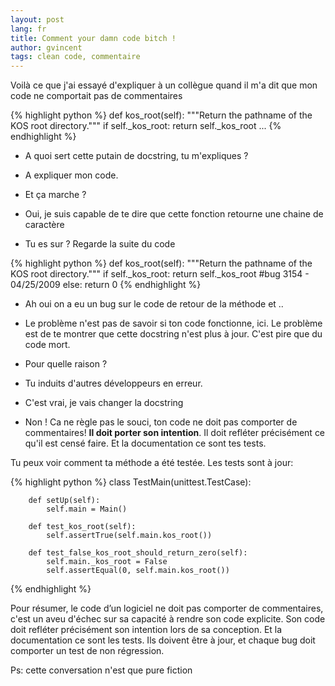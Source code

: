 ```yaml
---
layout: post
lang: fr
title: Comment your damn code bitch !
author: gvincent
tags: clean code, commentaire
---
```

Voilà ce que j'ai essayé d'expliquer à un collègue quand il m'a dit que mon code ne comportait pas de commentaires


<!--more-->


{% highlight python %}
    def kos_root(self):
        """Return the pathname of the KOS root directory."""
        if self._kos_root: 
            return self._kos_root
    ...
{% endhighlight %}


  - A quoi sert cette putain de docstring, tu m'expliques ?

  - A expliquer mon code.

  - Et ça marche ?

  - Oui, je suis capable de te dire que cette fonction retourne une chaine de caractère

  - Tu es sur ? Regarde la suite du code


{% highlight python %}
    def kos_root(self):
        """Return the pathname of the KOS root directory."""
        if self._kos_root: 
            return self._kos_root
        #bug 3154   - 04/25/2009
        else: 
            return 0 
{% endhighlight %}


  - Ah oui on a eu un bug sur le code de retour de la méthode et ..

  - Le problème n'est pas de savoir si ton code fonctionne, ici.
Le problème est de te montrer que cette docstring n'est plus à jour. C'est pire que du code mort.

  - Pour quelle raison ?

  - Tu induits d'autres développeurs en erreur. 

  - C'est vrai, je vais changer la docstring

  - Non ! Ca ne règle pas le souci, ton code ne doit pas comporter de commentaires! <b>Il doit porter son intention</b>. Il doit refléter précisément ce qu'il est censé faire. Et la documentation ce sont tes tests. 

Tu peux voir comment ta méthode a été testée. Les tests sont à jour:


{% highlight python %}
    class TestMain(unittest.TestCase):

        def setUp(self):
            self.main = Main()

        def test_kos_root(self):
            self.assertTrue(self.main.kos_root())

        def test_false_kos_root_should_return_zero(self):
            self.main._kos_root = False
            self.assertEqual(0, self.main.kos_root())
{% endhighlight %}
   

Pour résumer, le code d’un logiciel ne doit pas comporter de commentaires, c'est un aveu d'échec sur sa capacité à rendre son code explicite.
Son code doit refléter précisément son intention lors de sa conception.
Et la documentation ce sont les tests. Ils doivent être à jour, et chaque bug doit comporter un test de non régression.


Ps: cette conversation n'est que pure fiction
